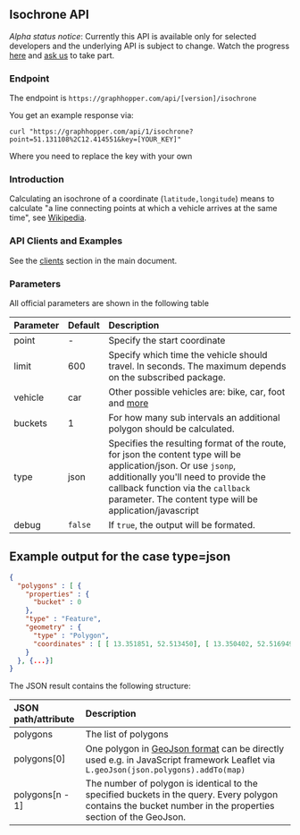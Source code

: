 ## Isochrone API

*Alpha status notice*: Currently this API is available only for selected developers and the underlying API is subject to change. Watch the progress [here](https://github.com/graphhopper/directions-api/issues/4) and [ask us](https://graphhopper.com/#contact) to take part.

### Endpoint

The endpoint is `https://graphhopper.com/api/[version]/isochrone`

You get an example response via:

`curl "https://graphhopper.com/api/1/isochrone?point=51.131108%2C12.414551&key=[YOUR_KEY]"`

Where you need to replace the key with your own

### Introduction

Calculating an isochrone of a coordinate (`latitude,longitude`) means to calculate
"a line connecting points at which a vehicle arrives at the same time", 
see [Wikipedia](http://en.wikipedia.org/wiki/Isochrone_map).

### API Clients and Examples

See the [clients](./index.md) section in the main document.

### Parameters

All official parameters are shown in the following table

Parameter   | Default | Description
:-----------|:--------|:-----------
point       | -       | Specify the start coordinate
limit       | 600     | Specify which time the vehicle should travel. In seconds. The maximum depends on the subscribed package.
vehicle     | car     | Other possible vehicles are: bike, car, foot and [more](./supported-vehicle-profiles.md)
buckets     | 1       | For how many sub intervals an additional polygon should be calculated.
type        | json    | Specifies the resulting format of the route, for json the content type will be application/json. Or use `jsonp`, additionally you'll need to provide the callback function via the `callback` parameter. The content type will be application/javascript
debug       | `false` | If `true`, the output will be formated.

## Example output for the case type=json

```json
{
  "polygons" : [ {
    "properties" : {
      "bucket" : 0
    },
    "type" : "Feature",
    "geometry" : {
      "type" : "Polygon",
      "coordinates" : [ [ 13.351851, 52.513450], [ 13.350402, 52.516949], [ 13.352598, 52.522252], ... ]
    }
  }, {...}]
}
```


The JSON result contains the following structure:

JSON path/attribute | Description
:-------------------|:------------
polygons             | The list of polygons
polygons[0]          | One polygon in [GeoJson format](http://en.wikipedia.org/wiki/GeoJSON) can be directly used e.g. in JavaScript framework Leaflet via `L.geoJson(json.polygons).addTo(map)`
polygons[n - 1]      | The number of polygon is identical to the specified buckets in the query. Every polygon contains the bucket number in the properties section of the GeoJson.

